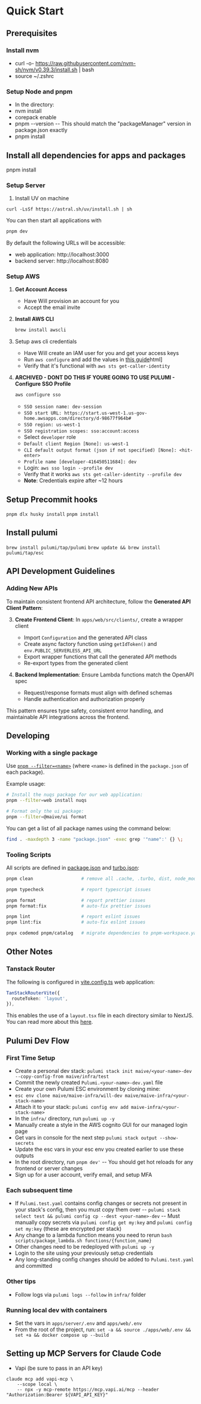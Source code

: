 # Quick Start

## Prerequisites

### Install nvm

- curl -o- https://raw.githubusercontent.com/nvm-sh/nvm/v0.39.3/install.sh | bash
- source ~/.zshrc

### Setup Node and pnpm

- In the directory:
- nvm install
- corepack enable
- pnpm --version
  -- This should match the "packageManager" version in package.json exactly
- pnpm install

## Install all dependencies for apps and packages
pnpm install

### Setup Server
1. Install UV on machine
```
curl -LsSf https://astral.sh/uv/install.sh | sh
```

You can then start all applications with

```bash
pnpm dev
```

By default the following URLs will be accessible:

- web application: http://localhost:3000
- backend server: http://localhost:8080

### Setup AWS

1. **Get Account Access**
   - Have Will provision an account for you
   - Accept the email invite

2. **Install AWS CLI**
   ```bash
   brew install awscli
   ```

3. Setup aws cli credentials
   - Have Will create an IAM user for you and get your access keys
   - Run `aws configure` and add the values in [this guide](https://docs.aws.amazon.com/cli/v1/userguide/cli-authentication-user)html]
   - Verify that it's functional with `aws sts get-caller-identity`

3. **ARCHIVED - DONT DO THIS IF YOURE GOING TO USE PULUMI - Configure SSO Profile**
   ```bash
   aws configure sso
   ```
   - `SSO session name: dev-session`
   - `SSO start URL: https://start.us-west-1.us-gov-home.awsapps.com/directory/d-98677f964b#`
   - `SSO region: us-west-1`
   - `SSO registration scopes: sso:account:access`
   - Select `developer` role
   - `Default client Region [None]: us-west-1`
   - `CLI default output format (json if not specified) [None]: <hit-enter>`
   - `Profile name [developer-416450511684]: dev`
   - Login: `aws sso login --profile dev`
   - Verify that it works `aws sts get-caller-identity --profile dev`
   - **Note**: Credentials expire after ~12 hours

## Setup Precommit hooks
`pnpm dlx husky install`
`pnpm install`

## Install pulumi
`brew install pulumi/tap/pulumi`
`brew update && brew install pulumi/tap/esc`

## API Development Guidelines

### Adding New APIs

To maintain consistent frontend API architecture, follow the **Generated API Client Pattern**:

3. **Create Frontend Client**: In `apps/web/src/clients/`, create a wrapper client
   - Import `Configuration` and the generated API class
   - Create async factory function using `getIdToken()` and `env.PUBLIC_SERVERLESS_API_URL`
   - Export wrapper functions that call the generated API methods
   - Re-export types from the generated client

4. **Backend Implementation**: Ensure Lambda functions match the OpenAPI spec
   - Request/response formats must align with defined schemas
   - Handle authentication and authorization properly

This pattern ensures type safety, consistent error handling, and maintainable API integrations across the frontend.

## Developing

### Working with a single package

Use [`pnpm --filter=<name>`](https://pnpm.io/filtering) (where `<name>` is
defined in the `package.json` of each package).

Example usage:

```bash
# Install the nuqs package for our web application:
pnpm --filter=web install nuqs

# Format only the ui package:
pnpm --filter=@maive/ui format
```

You can get a list of all package names using the command below:

```bash
find . -maxdepth 3 -name "package.json" -exec grep '"name":' {} \;
```

### Tooling Scripts

All scripts are defined in [package.json](package.json) and
[turbo.json](turbo.json):

```bash
pnpm clean                  # remove all .cache, .turbo, dist, node_modules

pnpm typecheck              # report typescript issues

pnpm format                 # report prettier issues
pnpm format:fix             # auto-fix prettier issues

pnpm lint                   # report eslint issues
pnpm lint:fix               # auto-fix eslint issues

pnpx codemod pnpm/catalog   # migrate dependencies to pnpm-workspace.yaml
```

## Other Notes

### Tanstack Router

The following is configured in [vite.config.ts](apps/web/vite.config.ts) web
application:

```ts
TanStackRouterVite({
  routeToken: 'layout',
}),
```

This enables the use of a `layout.tsx` file in each directory similar to NextJS.
You can read more about this
[here](https://github.com/TanStack/router/discussions/1102#discussioncomment-10946603).


## Pulumi Dev Flow

### First Time Setup
- Create a personal dev stack:
`pulumi stack init maive/<your-name>-dev --copy-config-from maive/infra/test`
- Commit the newly created `Pulumi.<your-name>-dev.yaml` file
- Create your own Pulumi ESC environment by cloning mine:
- `esc env clone maive/maive-infra/will-dev maive/maive-infra/<your-stack-name>`
- Attach it to your stack: `pulumi config env add maive-infra/<your-stack-name>`
- In the `infra/` directory, run `pulumi up -y` 
- Manually create a style in the AWS cognito GUI for our managed login page
- Get vars in console for the next step 
`pulumi stack output --show-secrets `
- Update the esc vars in your esc env you created earlier to use these outputs
- In the root directory, run `pnpm dev'`
-- You should get hot reloads for any frontend or server changes
- Sign up for a user account, verify email, and setup MFA

### Each subsequent time
- If `Pulumi.test.yaml` contains config changes or secrets not present in your stack's config, then you must copy them over
-- `pulumi stack select test && pulumi config cp --dest <your-name>-dev`
-- Must manually copy secrets via `pulumi config get my:key` and `pulumi config set my:key` (these are encrypted per stack)
- Any change to a lambda function means you need to rerun `bash scripts/package_lambda.sh functions/{function_name}`
- Other changes need to be redeployed with `pulumi up -y`
- Login to the site using your previously setup credentials
- Any long-standing config changes should be added to `Pulumi.test.yaml` and committed

### Other tips
- Follow logs via `pulumi logs --follow` in `infra/` folder

### Running local dev with containers
- Set the vars in `apps/server/.env` and `apps/web/.env`
- From the root of the project, run: `set -a && source ./apps/web/.env && set +a && docker compose up --build`

## Setting up MCP Servers for Claude Code
- Vapi (be sure to pass in an API key)
```
claude mcp add vapi-mcp \ 
    --scope local \
    -- npx -y mcp-remote https://mcp.vapi.ai/mcp --header "Authorization:Bearer ${VAPI_API_KEY}"
```